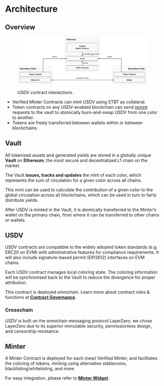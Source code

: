 # Architecture

## Overview

<figure><img src="../.gitbook/assets/architecture.png" alt=""><figcaption><p>USDV contract interactions.</p></figcaption></figure>

* Verified Minter Contracts can mint USDV using STBT as collateral.
* Token contracts on any USDV-enabled blockchain can send [remint](remint.md) requests to the vault to atomically burn-and-swap USDV from one color to another.&#x20;
* Tokens are freely transferred between wallets within or between blockchains.

## Vault

All tokenized assets and generated yields are stored in a globally unique **Vault** on **Ethereum**, the most secure and decentralized L1 chain on the market.

The Vault **issues, tracks and updates** the mint of each color, which represents the sum of circulation for a given color across all chains.&#x20;

This mint can be used to calculate the contribution of a given color to the global circulation across all blockchains, which can be used in turn to fairly distribute yields.&#x20;

After USDV is minted in the Vault, it is atomically transferred to the Minter’s wallet on the primary chain, from where it can be transferred to other chains or wallets.

## USDV

USDV contracts are compatible to the widely adopted token standards (e.g. ERC20 on EVM) with administrative features for compliance requirements. It will also include signature-based permit (EIP2612) interfaces on EVM chains.&#x20;

Each USDV contract manages local coloring state. The coloring information will be synchronised back to the Vault to reduce the divergence for proper attribution.

This contract is deployed omnichain. Learn more about contract roles & functions at [**Contract Governance**](../technical-reference/contract-governance.md).

### Crosschain

USDV is built on the omnichain messaging protocol LayerZero; we chose LayerZero due to its superior immutable security, permissionless design, and censorship resistance.

## Minter

A Minter Contract is deployed for each (new) Verified Minter, and facilitates the coloring of tokens, minting using alternative stablecoins, blacklisting/whitelisting, and more.&#x20;

For easy integration, please refer to [**Minter Widget**](../app-integrations/minter-widget.md).
